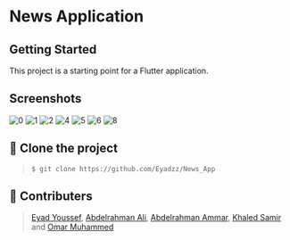 
# News Application


## Getting Started

This project is a starting point for a Flutter application.

## Screenshots
![0](https://user-images.githubusercontent.com/66397595/130685361-fbbbb076-bb40-4c41-a701-e8ecedc97e8e.png)
![1](https://user-images.githubusercontent.com/66397595/130685369-c697799e-04e4-4953-abbd-c7574e584c5b.png)
![2](https://user-images.githubusercontent.com/66397595/130685378-e91687cc-5f1a-4d49-abbe-02a0a4d99801.png)
![4](https://user-images.githubusercontent.com/66397595/130685382-4c7f5c42-4b23-4f7a-b0c6-a0c40c87375e.png)
![5](https://user-images.githubusercontent.com/66397595/130685400-4643506a-ce77-42b0-a245-b49a42752103.png)
![6](https://user-images.githubusercontent.com/66397595/130685412-ea6edf65-ad1a-469e-86f0-b6ae3b22d216.png)
![8](https://user-images.githubusercontent.com/66397595/130685426-62303e3e-8d63-4edc-aa73-c46ef5caeab5.png)

## :dart: ​Clone the project

> `$ git clone https://github.com/Eyadzz/News_App`

## :busts_in_silhouette:  Contributers

> [Eyad Youssef](https://github.com/Eyadzz), [Abdelrahman Ali](https://github.com/abdelrahmanali6), [Abdelrahman Ammar](https://github.com/Abdelrhman-ammar), [Khaled Samir](https://github.com/khaledsamirr) and [Omar Muhammed](https://github.com/OmarMohamed256)
